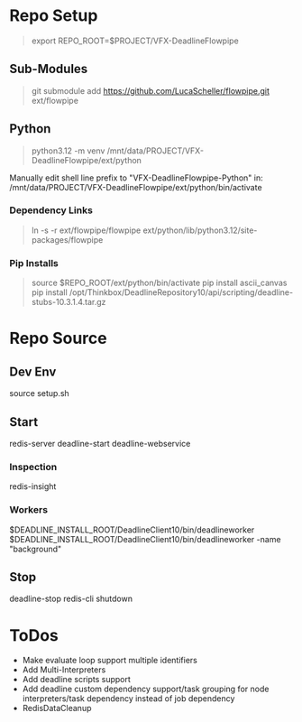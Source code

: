 # Repo Setup
> export REPO_ROOT=$PROJECT/VFX-DeadlineFlowpipe
## Sub-Modules
> git submodule add https://github.com/LucaScheller/flowpipe.git ext/flowpipe
## Python
> python3.12 -m venv /mnt/data/PROJECT/VFX-DeadlineFlowpipe/ext/python

Manually edit shell line prefix to "VFX-DeadlineFlowpipe-Python" in:
/mnt/data/PROJECT/VFX-DeadlineFlowpipe/ext/python/bin/activate
### Dependency Links
> ln -s -r ext/flowpipe/flowpipe ext/python/lib/python3.12/site-packages/flowpipe
### Pip Installs
> source $REPO_ROOT/ext/python/bin/activate
> pip install ascii_canvas
> pip install /opt/Thinkbox/DeadlineRepository10/api/scripting/deadline-stubs-10.3.1.4.tar.gz

# Repo Source
## Dev Env
source setup.sh
## Start
redis-server
deadline-start
deadline-webservice
### Inspection
redis-insight
### Workers
$DEADLINE_INSTALL_ROOT/DeadlineClient10/bin/deadlineworker
$DEADLINE_INSTALL_ROOT/DeadlineClient10/bin/deadlineworker -name "background"
## Stop
deadline-stop
redis-cli shutdown


# ToDos
- Make evaluate loop support multiple identifiers
- Add Multi-Interpreters
- Add deadline scripts support
- Add deadline custom dependency support/task grouping for node interpreters/task dependency instead of job dependency
- RedisDataCleanup
